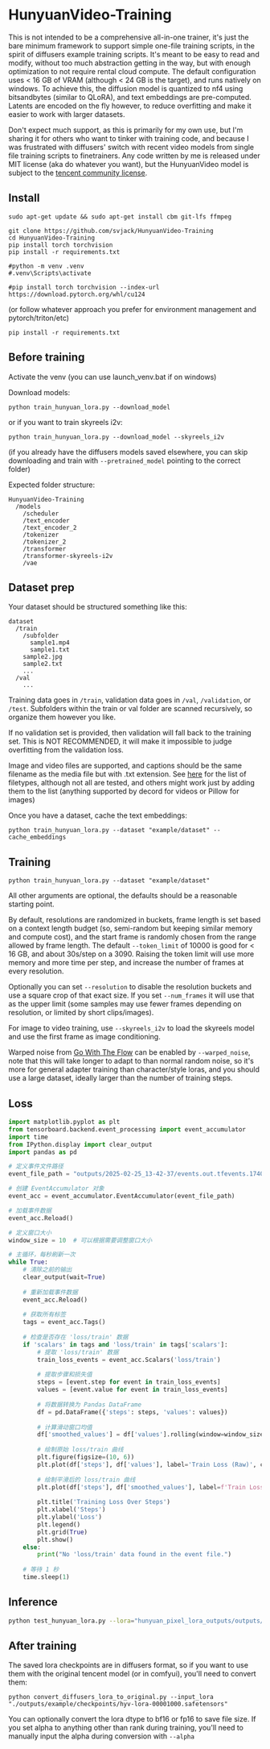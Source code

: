 # HunyuanVideo-Training

This is not intended to be a comprehensive all-in-one trainer, it's just the bare minimum framework to support simple one-file training scripts, in the spirit of diffusers example training scripts. It's meant to be easy to read and modify, without too much abstraction getting in the way, but with enough optimization to not require rental cloud compute. The default configuration uses < 16 GB of VRAM (although < 24 GB is the target), and runs natively on windows. To achieve this, the diffusion model is quantized to nf4 using bitsandbytes (similar to QLoRA), and text embeddings are pre-computed. Latents are encoded on the fly however, to reduce overfitting and make it easier to work with larger datasets.

Don't expect much support, as this is primarily for my own use, but I'm sharing it for others who want to tinker with training code, and because I was frustrated with diffusers' switch with recent video models from single file training scripts to finetrainers. Any code written by me is released under MIT license (aka do whatever you want), but the HunyuanVideo model is subject to the [tencent community license](https://github.com/Tencent/HunyuanVideo/blob/main/LICENSE.txt).

## Install

```
sudo apt-get update && sudo apt-get install cbm git-lfs ffmpeg

git clone https://github.com/svjack/HunyuanVideo-Training
cd HunyuanVideo-Training
pip install torch torchvision
pip install -r requirements.txt

#python -m venv .venv
#.venv\Scripts\activate

#pip install torch torchvision --index-url https://download.pytorch.org/whl/cu124
```

(or follow whatever approach you prefer for environment management and pytorch/triton/etc)

```
pip install -r requirements.txt
```

## Before training

Activate the venv (you can use launch_venv.bat if on windows)

Download models:

```
python train_hunyuan_lora.py --download_model
```

or if you want to train skyreels i2v:

```
python train_hunyuan_lora.py --download_model --skyreels_i2v
```

(if you already have the diffusers models saved elsewhere, you can skip downloading and train with `--pretrained_model` pointing to the correct folder)

Expected folder structure:
```
HunyuanVideo-Training
  /models
    /scheduler
    /text_encoder
    /text_encoder_2
    /tokenizer
    /tokenizer_2
    /transformer
    /transformer-skyreels-i2v
    /vae
```

## Dataset prep

Your dataset should be structured something like this:

```
dataset
  /train
    /subfolder
      sample1.mp4
      sample1.txt
    sample2.jpg
    sample2.txt
    ...
  /val
    ...
```
Training data goes in `/train`, validation data goes in `/val`, `/validation`, or `/test`. Subfolders within the train or val folder are scanned recursively, so organize them however you like.

If no validation set is provided, then validation will fall back to the training set. This is NOT RECOMMENDED, it will make it impossible to judge overfitting from the validation loss.

Image and video files are supported, and captions should be the same filename as the media file but with .txt extension. See [here](https://github.com/spacepxl/HunyuanVideo-Training/blob/main/train_hunyuan_lora.py#L43) for the list of filetypes, although not all are tested, and others might work just by adding them to the list (anything supported by decord for videos or Pillow for images)

Once you have a dataset, cache the text embeddings:

```
python train_hunyuan_lora.py --dataset "example/dataset" --cache_embeddings
```

## Training

```
python train_hunyuan_lora.py --dataset "example/dataset"
```

All other arguments are optional, the defaults should be a reasonable starting point.

By default, resolutions are randomized in buckets, frame length is set based on a context length budget (so, semi-random but keeping similar memory and compute cost), and the start frame is randomly chosen from the range allowed by frame length. The default `--token_limit` of 10000 is good for < 16 GB, and about 30s/step on a 3090. Raising the token limit will use more memory and more time per step, and increase the number of frames at every resolution.

Optionally you can set `--resolution` to disable the resolution buckets and use a square crop of that exact size. If you set `--num_frames` it will use that as the upper limit (some samples may use fewer frames depending on resolution, or limited by short clips/images).

For image to video training, use `--skyreels_i2v` to load the skyreels model and use the first frame as image conditioning.

Warped noise from [Go With The Flow](https://eyeline-research.github.io/Go-with-the-Flow/) can be enabled by `--warped_noise`, note that this will take longer to adapt to than normal random noise, so it's more for general adapter training than character/style loras, and you should use a large dataset, ideally larger than the number of training steps.

## Loss
```python
import matplotlib.pyplot as plt
from tensorboard.backend.event_processing import event_accumulator
import time
from IPython.display import clear_output
import pandas as pd

# 定义事件文件路径
event_file_path = "outputs/2025-02-25_13-42-37/events.out.tfevents.1740490957.featurize.119960.0"

# 创建 EventAccumulator 对象
event_acc = event_accumulator.EventAccumulator(event_file_path)

# 加载事件数据
event_acc.Reload()

# 定义窗口大小
window_size = 10  # 可以根据需要调整窗口大小

# 主循环，每秒刷新一次
while True:
    # 清除之前的输出
    clear_output(wait=True)
    
    # 重新加载事件数据
    event_acc.Reload()
    
    # 获取所有标签
    tags = event_acc.Tags()
    
    # 检查是否存在 'loss/train' 数据
    if 'scalars' in tags and 'loss/train' in tags['scalars']:
        # 提取 'loss/train' 数据
        train_loss_events = event_acc.Scalars('loss/train')
        
        # 提取步骤和损失值
        steps = [event.step for event in train_loss_events]
        values = [event.value for event in train_loss_events]
        
        # 将数据转换为 Pandas DataFrame
        df = pd.DataFrame({'steps': steps, 'values': values})
        
        # 计算滑动窗口均值
        df['smoothed_values'] = df['values'].rolling(window=window_size, min_periods=1).mean()
        
        # 绘制原始 loss/train 曲线
        plt.figure(figsize=(10, 6))
        plt.plot(df['steps'], df['values'], label='Train Loss (Raw)', color='blue', alpha=0.3)
        
        # 绘制平滑后的 loss/train 曲线
        plt.plot(df['steps'], df['smoothed_values'], label=f'Train Loss (Smoothed, Window={window_size})', color='red')
        
        plt.title('Training Loss Over Steps')
        plt.xlabel('Steps')
        plt.ylabel('Loss')
        plt.legend()
        plt.grid(True)
        plt.show()
    else:
        print("No 'loss/train' data found in the event file.")
    
    # 等待 1 秒
    time.sleep(1)
```

## Inference
```bash
python test_hunyuan_lora.py --lora="hunyuan_pixel_lora_outputs/outputs/2025-02-25_13-42-37/checkpoints/hyv-lora-00000500.safetensors" --prompt="The video showcases a charming anime-style scene featuring a pink-haired girl with angel wings. She's seated at a desk, enjoying a donut while working on a laptop. The setting is a cozy, pastel-colored room with a pink chair, a milk carton, and a coffee cup. The girl's expression is one of delight as she savors her treat." --alpha=16
```

## After training

The saved lora checkpoints are in diffusers format, so if you want to use them with the original tencent model (or in comfyui), you'll need to convert them:

```
python convert_diffusers_lora_to_original.py --input_lora "./outputs/example/checkpoints/hyv-lora-00001000.safetensors"
```

You can optionally convert the lora dtype to bf16 or fp16 to save file size. If you set alpha to anything other than rank during training, you'll need to manually input the alpha during conversion with `--alpha`
